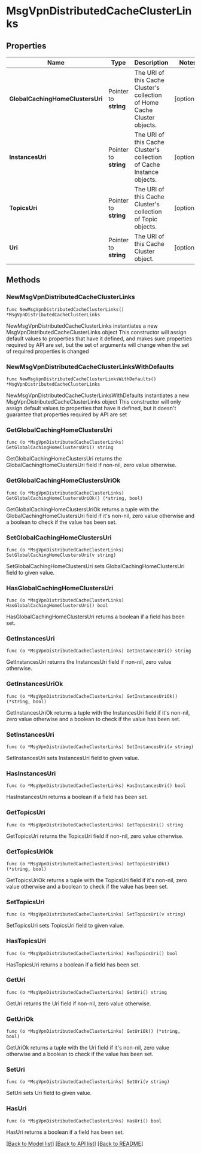 # MsgVpnDistributedCacheClusterLinks

## Properties

Name | Type | Description | Notes
------------ | ------------- | ------------- | -------------
**GlobalCachingHomeClustersUri** | Pointer to **string** | The URI of this Cache Cluster&#39;s collection of Home Cache Cluster objects. | [optional] 
**InstancesUri** | Pointer to **string** | The URI of this Cache Cluster&#39;s collection of Cache Instance objects. | [optional] 
**TopicsUri** | Pointer to **string** | The URI of this Cache Cluster&#39;s collection of Topic objects. | [optional] 
**Uri** | Pointer to **string** | The URI of this Cache Cluster object. | [optional] 

## Methods

### NewMsgVpnDistributedCacheClusterLinks

`func NewMsgVpnDistributedCacheClusterLinks() *MsgVpnDistributedCacheClusterLinks`

NewMsgVpnDistributedCacheClusterLinks instantiates a new MsgVpnDistributedCacheClusterLinks object
This constructor will assign default values to properties that have it defined,
and makes sure properties required by API are set, but the set of arguments
will change when the set of required properties is changed

### NewMsgVpnDistributedCacheClusterLinksWithDefaults

`func NewMsgVpnDistributedCacheClusterLinksWithDefaults() *MsgVpnDistributedCacheClusterLinks`

NewMsgVpnDistributedCacheClusterLinksWithDefaults instantiates a new MsgVpnDistributedCacheClusterLinks object
This constructor will only assign default values to properties that have it defined,
but it doesn't guarantee that properties required by API are set

### GetGlobalCachingHomeClustersUri

`func (o *MsgVpnDistributedCacheClusterLinks) GetGlobalCachingHomeClustersUri() string`

GetGlobalCachingHomeClustersUri returns the GlobalCachingHomeClustersUri field if non-nil, zero value otherwise.

### GetGlobalCachingHomeClustersUriOk

`func (o *MsgVpnDistributedCacheClusterLinks) GetGlobalCachingHomeClustersUriOk() (*string, bool)`

GetGlobalCachingHomeClustersUriOk returns a tuple with the GlobalCachingHomeClustersUri field if it's non-nil, zero value otherwise
and a boolean to check if the value has been set.

### SetGlobalCachingHomeClustersUri

`func (o *MsgVpnDistributedCacheClusterLinks) SetGlobalCachingHomeClustersUri(v string)`

SetGlobalCachingHomeClustersUri sets GlobalCachingHomeClustersUri field to given value.

### HasGlobalCachingHomeClustersUri

`func (o *MsgVpnDistributedCacheClusterLinks) HasGlobalCachingHomeClustersUri() bool`

HasGlobalCachingHomeClustersUri returns a boolean if a field has been set.

### GetInstancesUri

`func (o *MsgVpnDistributedCacheClusterLinks) GetInstancesUri() string`

GetInstancesUri returns the InstancesUri field if non-nil, zero value otherwise.

### GetInstancesUriOk

`func (o *MsgVpnDistributedCacheClusterLinks) GetInstancesUriOk() (*string, bool)`

GetInstancesUriOk returns a tuple with the InstancesUri field if it's non-nil, zero value otherwise
and a boolean to check if the value has been set.

### SetInstancesUri

`func (o *MsgVpnDistributedCacheClusterLinks) SetInstancesUri(v string)`

SetInstancesUri sets InstancesUri field to given value.

### HasInstancesUri

`func (o *MsgVpnDistributedCacheClusterLinks) HasInstancesUri() bool`

HasInstancesUri returns a boolean if a field has been set.

### GetTopicsUri

`func (o *MsgVpnDistributedCacheClusterLinks) GetTopicsUri() string`

GetTopicsUri returns the TopicsUri field if non-nil, zero value otherwise.

### GetTopicsUriOk

`func (o *MsgVpnDistributedCacheClusterLinks) GetTopicsUriOk() (*string, bool)`

GetTopicsUriOk returns a tuple with the TopicsUri field if it's non-nil, zero value otherwise
and a boolean to check if the value has been set.

### SetTopicsUri

`func (o *MsgVpnDistributedCacheClusterLinks) SetTopicsUri(v string)`

SetTopicsUri sets TopicsUri field to given value.

### HasTopicsUri

`func (o *MsgVpnDistributedCacheClusterLinks) HasTopicsUri() bool`

HasTopicsUri returns a boolean if a field has been set.

### GetUri

`func (o *MsgVpnDistributedCacheClusterLinks) GetUri() string`

GetUri returns the Uri field if non-nil, zero value otherwise.

### GetUriOk

`func (o *MsgVpnDistributedCacheClusterLinks) GetUriOk() (*string, bool)`

GetUriOk returns a tuple with the Uri field if it's non-nil, zero value otherwise
and a boolean to check if the value has been set.

### SetUri

`func (o *MsgVpnDistributedCacheClusterLinks) SetUri(v string)`

SetUri sets Uri field to given value.

### HasUri

`func (o *MsgVpnDistributedCacheClusterLinks) HasUri() bool`

HasUri returns a boolean if a field has been set.


[[Back to Model list]](../README.md#documentation-for-models) [[Back to API list]](../README.md#documentation-for-api-endpoints) [[Back to README]](../README.md)


